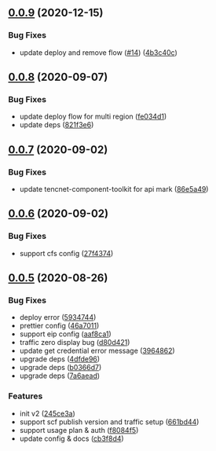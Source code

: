 ## [0.0.9](https://github.com/serverless-components/tencent-flask/compare/v0.0.8...v0.0.9) (2020-12-15)


### Bug Fixes

* update deploy and remove flow ([#14](https://github.com/serverless-components/tencent-flask/issues/14)) ([4b3c40c](https://github.com/serverless-components/tencent-flask/commit/4b3c40cb9e9f5f586a9d781cbae523112dfdebc0))

## [0.0.8](https://github.com/serverless-components/tencent-flask/compare/v0.0.7...v0.0.8) (2020-09-07)


### Bug Fixes

* update deploy flow for multi region ([fe034d1](https://github.com/serverless-components/tencent-flask/commit/fe034d170e434f9b3ac31c1b495957e6f5bf3f3e))
* update deps ([821f3e6](https://github.com/serverless-components/tencent-flask/commit/821f3e65312332335eb804caefdc8fd928b618aa))

## [0.0.7](https://github.com/serverless-components/tencent-flask/compare/v0.0.6...v0.0.7) (2020-09-02)


### Bug Fixes

* update tencnet-component-toolkit for api mark ([86e5a49](https://github.com/serverless-components/tencent-flask/commit/86e5a498820c8f0312405593033fa9b0590f1478))

## [0.0.6](https://github.com/serverless-components/tencent-flask/compare/v0.0.5...v0.0.6) (2020-09-02)


### Bug Fixes

* support cfs config ([27f4374](https://github.com/serverless-components/tencent-flask/commit/27f437462b664930fd0483119d414705b660071b))

## [0.0.5](https://github.com/serverless-components/tencent-flask/compare/v0.0.4...v0.0.5) (2020-08-26)


### Bug Fixes

* deploy error ([5934744](https://github.com/serverless-components/tencent-flask/commit/59347449c62fec0784a06d373a64a9635786108a))
* prettier config ([46a7011](https://github.com/serverless-components/tencent-flask/commit/46a701142c21b7fd5a069599a0c429a3942b1e38))
* support eip config ([aaf8ca1](https://github.com/serverless-components/tencent-flask/commit/aaf8ca1dc166e37f9a635695f0dc2c52ff9f3243))
* traffic zero display bug ([d80d421](https://github.com/serverless-components/tencent-flask/commit/d80d4218bbd51c51cd4a590efc6cffe4fce6f959))
* update get credential error message ([3964862](https://github.com/serverless-components/tencent-flask/commit/396486273ead2dcacec85607418bc4f06db95ea2))
* upgrade deps ([4dfde96](https://github.com/serverless-components/tencent-flask/commit/4dfde9610102d0cd7b081b42b329474df8513378))
* upgrade deps ([b0366d7](https://github.com/serverless-components/tencent-flask/commit/b0366d77d78c754eecf0d06c1ec2d7aa6197ff58))
* upgrade deps ([7a6aead](https://github.com/serverless-components/tencent-flask/commit/7a6aead877bfe58a0168c6ff9628ec250c292cee))


### Features

* init v2 ([245ce3a](https://github.com/serverless-components/tencent-flask/commit/245ce3a09e36e3224ead0381c97ab7d684d67903))
* support scf publish version and traffic setup ([661bd44](https://github.com/serverless-components/tencent-flask/commit/661bd449a7c51801163f537e4ea12837542f119b))
* support usage plan & auth ([f8084f5](https://github.com/serverless-components/tencent-flask/commit/f8084f5fa3d506ddc9f8e37fb8b53a0afd6183ad))
* update config & docs ([cb3f8d4](https://github.com/serverless-components/tencent-flask/commit/cb3f8d4c939041cfcec09a62d371453e5c4ec9f5))
